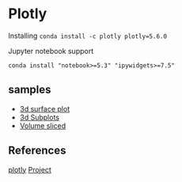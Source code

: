 # Plotly

Installing
`conda install -c plotly plotly=5.6.0`

Jupyter notebook support

`conda install "notebook>=5.3" "ipywidgets>=7.5"`

## samples

- [3d surface plot](https://plotly.com/python/3d-surface-plots/)
- [3d Subplots](https://plotly.com/python/3d-subplots/)
- [Volume sliced]()


## References
[plotly](https://plotly.com/python/)
[Project](https://github.com/plotly/plotly.py)

